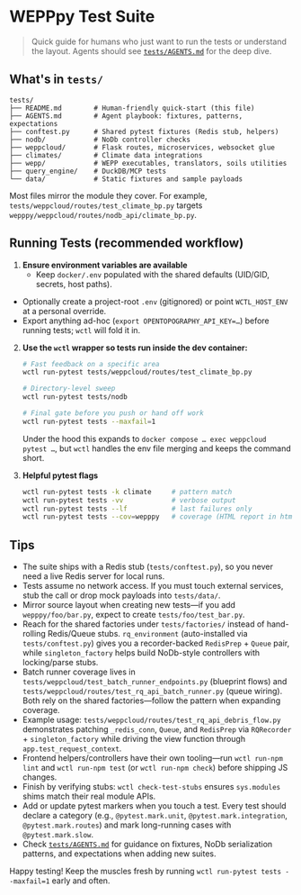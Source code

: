 # WEPPpy Test Suite

> Quick guide for humans who just want to run the tests or understand the layout. Agents should see [`tests/AGENTS.md`](AGENTS.md) for the deep dive.

## What's in `tests/`

```
tests/
├── README.md        # Human-friendly quick-start (this file)
├── AGENTS.md        # Agent playbook: fixtures, patterns, expectations
├── conftest.py      # Shared pytest fixtures (Redis stub, helpers)
├── nodb/            # NoDb controller checks
├── weppcloud/       # Flask routes, microservices, websocket glue
├── climates/        # Climate data integrations
├── wepp/            # WEPP executables, translators, soils utilities
├── query_engine/    # DuckDB/MCP tests
└── data/            # Static fixtures and sample payloads
```

Most files mirror the module they cover. For example, `tests/weppcloud/routes/test_climate_bp.py` targets `wepppy/weppcloud/routes/nodb_api/climate_bp.py`.

## Running Tests (recommended workflow)

1. **Ensure environment variables are available**
   - Keep `docker/.env` populated with the shared defaults (UID/GID, secrets, host paths).
  - Optionally create a project-root `.env` (gitignored) or point `WCTL_HOST_ENV` at a personal override.
  - Export anything ad-hoc (`export OPENTOPOGRAPHY_API_KEY=…`) before running tests; `wctl` will fold it in.

2. **Use the `wctl` wrapper so tests run inside the dev container:**

   ```bash
   # Fast feedback on a specific area
   wctl run-pytest tests/weppcloud/routes/test_climate_bp.py

   # Directory-level sweep
   wctl run-pytest tests/nodb

   # Final gate before you push or hand off work
   wctl run-pytest tests --maxfail=1
   ```

   Under the hood this expands to `docker compose … exec weppcloud pytest …`, but `wctl` handles the env file merging and keeps the command short.

3. **Helpful pytest flags**

   ```bash
   wctl run-pytest tests -k climate     # pattern match
   wctl run-pytest tests -vv            # verbose output
   wctl run-pytest tests --lf           # last failures only
   wctl run-pytest tests --cov=wepppy   # coverage (HTML report in htmlcov/)
   ```

## Tips

- The suite ships with a Redis stub (`tests/conftest.py`), so you never need a live Redis server for local runs.
- Tests assume no network access. If you must touch external services, stub the call or drop mock payloads into `tests/data/`.
- Mirror source layout when creating new tests—if you add `wepppy/foo/bar.py`, expect to create `tests/foo/test_bar.py`.
- Reach for the shared factories under `tests/factories/` instead of hand-rolling Redis/Queue stubs. `rq_environment` (auto-installed via `tests/conftest.py`) gives you a recorder-backed `RedisPrep` + `Queue` pair, while `singleton_factory` helps build NoDb-style controllers with locking/parse stubs.
- Batch runner coverage lives in `tests/weppcloud/test_batch_runner_endpoints.py` (blueprint flows) and `tests/weppcloud/routes/test_rq_api_batch_runner.py` (queue wiring). Both rely on the shared factories—follow the pattern when expanding coverage.
- Example usage: `tests/weppcloud/routes/test_rq_api_debris_flow.py` demonstrates patching `_redis_conn`, `Queue`, and `RedisPrep` via `RQRecorder` + `singleton_factory` while driving the view function through `app.test_request_context`.
- Frontend helpers/controllers have their own tooling—run `wctl run-npm lint` and `wctl run-npm test` (or `wctl run-npm check`) before shipping JS changes.
- Finish by verifying stubs: `wctl check-test-stubs` ensures `sys.modules` shims match their real module APIs.
- Add or update pytest markers when you touch a test. Every test should declare a category (e.g., `@pytest.mark.unit`, `@pytest.mark.integration`, `@pytest.mark.routes`) and mark long-running cases with `@pytest.mark.slow`.
- Check [`tests/AGENTS.md`](AGENTS.md) for guidance on fixtures, NoDb serialization patterns, and expectations when adding new suites.

Happy testing! Keep the muscles fresh by running `wctl run-pytest tests --maxfail=1` early and often.
